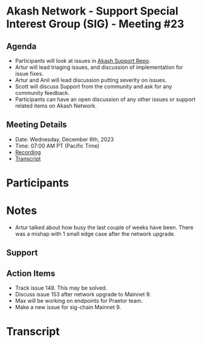 # Akash Network - Support Special Interest Group (SIG) - Meeting #23

## Agenda

- Participants will look at issues in [Akash Support Repo](https://github.com/akash-network/support/issues). 
- Artur will lead triaging issues, and discussion of implementation for issue fixes.
- Artur and Anil will lead discussion putting severity on issues. 
- Scott will discuss Support from the community and ask for any community feedback.
- Participants can have an open discussion of any other issues or support related items on Akash Network.

## Meeting Details

- Date: Wednesday, December 6th, 2023
- Time: 07:00 AM PT (Pacific Time)
- [Recording](https://l5yeilkhvwmpqetchbk2pax4nxmu6miv23cxy7iszl7nvgbk4lka.arweave.net/X3BELUetmPgSYjhVp4L8bdlPMRXWxXx9Esr-2pgq4tQ)
- [Transcript](#transcript)

# Participants




# Notes

- Artur talked about how busy the last couple of weeks have been. There was a mishap with 1 small edge case after the network upgrade.



## Support




## Action Items 

- Track issue 148. This may be solved.
- Discuss issue 153 after network upgrade to Mainnet 9.
- Max will be working on endpoints for Praetor team.
- Make a new issue for sig-chain Mainnet 9.


# **Transcript**

